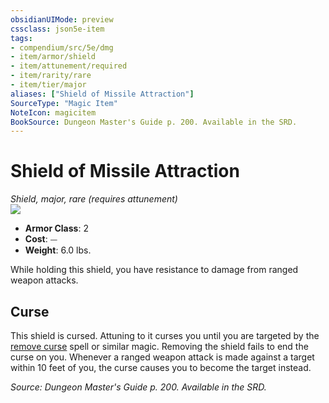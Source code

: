 ```yaml
---
obsidianUIMode: preview
cssclass: json5e-item
tags:
- compendium/src/5e/dmg
- item/armor/shield
- item/attunement/required
- item/rarity/rare
- item/tier/major
aliases: ["Shield of Missile Attraction"]
SourceType: "Magic Item"
NoteIcon: magicitem
BookSource: Dungeon Master's Guide p. 200. Available in the SRD.
---
```

# Shield of Missile Attraction
*Shield, major, rare (requires attunement)*  
![](/2-Mechanics/CLI/items/img/shield-of-missile-attraction.webp#right)  

- **Armor Class**: 2
- **Cost**: ⏤
- **Weight**: 6.0 lbs.

While holding this shield, you have resistance to damage from ranged weapon attacks.

## Curse

This shield is cursed. Attuning to it curses you until you are targeted by the [remove curse](/2-Mechanics/CLI/spells/remove-curse.md) spell or similar magic. Removing the shield fails to end the curse on you. Whenever a ranged weapon attack is made against a target within 10 feet of you, the curse causes you to become the target instead.

*Source: Dungeon Master's Guide p. 200. Available in the SRD.*
